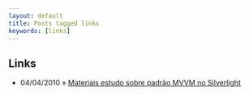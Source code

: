 ```yaml
---
layout: default
title: Posts tagged links
keywords: [links]
---
```

<h2 class="category">Links</h2>
<ul class="posts">
<li>
<p>
<span class="date">04/04/2010</span> &raquo; 
<a href="/blog/materiais-estudo-sobre-padrao-mvvm-no-silverlight">Materiais estudo sobre padrão MVVM no Silverlight</a>
</p>
</li> 
</ul>
